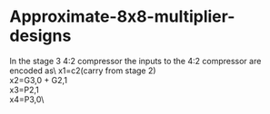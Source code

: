 # Approximate-8x8-multiplier-designs
In the stage 3 4:2 compressor the inputs to the 4:2 compressor are encoded as\ 
x1=c2(carry from stage 2)\
x2=G3,0 +  G2,1\
x3=P2,1\
x4=P3,0\

